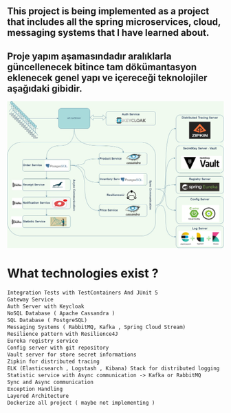 ## This project is being implemented as a project that includes all the spring microservices, cloud, messaging systems that I have learned about.

## Proje yapım aşamasındadır aralıklarla güncellenecek bitince tam dökümantasyon eklenecek genel yapı ve içereceği teknolojiler aşağıdaki gibidir.

<p align="center">
<img src="diagram.jpg" alt="ci" width="1000" class="center"/>
</p>

# What technologies exist ? 
    
    Integration Tests with TestContainers And JUnit 5
    Gateway Service
    Auth Server with Keycloak
    NoSQL Database ( Apache Cassandra )
    SQL Database ( PostgreSQL)
    Messaging Systems ( RabbitMQ, Kafka , Spring Cloud Stream)
    Resilience pattern with Resilience4J 
    Eureka registry service
    Config server with git repository
    Vault server for store secret informations
    Zipkin for distributed tracing
    ELK (Elasticsearch , Logstash , Kibana) Stack for distributed logging
    Statistic service with Async communication -> Kafka or RabbitMQ
    Sync and Async communication 
    Exception Handling
    Layered Architecture
    Dockerize all project ( maybe not implementing )
